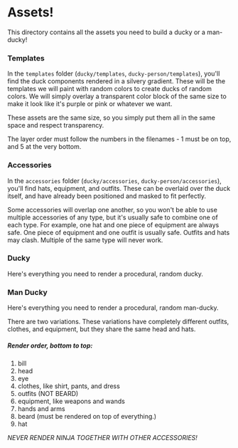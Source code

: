 # Assets!
This directory contains all the assets you need to build a ducky or a man-ducky!


### Templates
In the `templates` folder (`ducky/templates`, `ducky-person/templates`), you'll find the duck components rendered in a silvery gradient. These will be the templates we will paint with random colors to create ducks of random colors. We will simply overlay a transparent color block of the same size to make it look like it's purple or pink or whatever we want.

These assets are the same size, so you simply put them all in the same space and respect transparency.

The layer order must follow the numbers in the filenames - 1 must be on top, and 5 at the very bottom.


### Accessories
In the `accessories` folder (`ducky/accessories`, `ducky-person/accessories`), you'll find hats, equipment, and outfits. These can be overlaid over the duck itself, and have already been positioned and masked to fit perfectly.

Some accessories will overlap one another, so you won't be able to use multiple accessories of any type, but it's usually safe to combine one of each type. For example, one hat and one piece of equipment are always safe. One piece of equipment and one outfit is usually safe. Outfits and hats may clash. Multiple of the same type will never work.


### Ducky
Here's everything you need to render a procedural, random ducky.

### Man Ducky
Here's everything you need to render a procedural, random man-ducky.

There are two variations. These variations have completely different outfits, clothes, and equipment, but they share the same head and hats.

##### Render order, bottom to top:
1. bill
2. head
3. eye
4. clothes, like shirt, pants, and dress
5. outfits (NOT BEARD)
6. equipment, like weapons and wands
7. hands and arms
8. beard (must be rendered on top of everything.)
9. hat


_NEVER RENDER NINJA TOGETHER WITH OTHER ACCESSORIES!_
